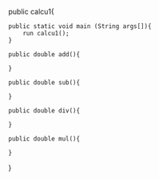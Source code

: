 public calcu1{
	
	
	
	public static void main (String args[]){
		run calcu1();
	}
	
	public double add(){
	
	}
	
	public double sub(){
	
	}
	
	public double div(){
	
	}
	
	public double mul(){
	
	}
}
